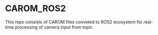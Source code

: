 # CAROM_ROS2
This repo consists of CAROM files conveted to ROS2 ecosystem for real-time processing of camera input from topic
